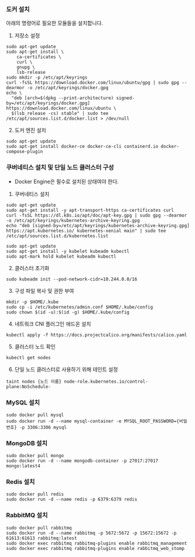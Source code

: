 ### 도커 설치
아래의 명령어로 필요한 모듈들을 설치합니다.

1. 저장소 설정
```shell
sudo apt-get update
sudo apt-get install \
    ca-certificates \
    curl \
    gnupg \
    lsb-release
sudo mkdir -p /etc/apt/keyrings
curl -fsSL https://download.docker.com/linux/ubuntu/gpg | sudo gpg --dearmor -o /etc/apt/keyrings/docker.gpg
echo \
  "deb [arch=$(dpkg --print-architecture) signed-by=/etc/apt/keyrings/docker.gpg] https://download.docker.com/linux/ubuntu \
  $(lsb_release -cs) stable" | sudo tee /etc/apt/sources.list.d/docker.list > /dev/null
```

2. 도커 엔진 설치
```shell
sudo apt-get update
sudo apt-get install docker-ce docker-ce-cli containerd.io docker-compose-plugin
```

### 쿠버네티스 설치 및 단일 노드 클러스터 구성
- Docker Engine은 필수로 설치된 상태여야 한다.

1. 쿠버네티스 설치
```shell
sudo apt-get update
sudo apt-get install -y apt-transport-https ca-certificates curl
curl -fsSL https://dl.k8s.io/apt/doc/apt-key.gpg | sudo gpg --dearmor -o /etc/apt/keyrings/kubernetes-archive-keyring.gpg
echo "deb [signed-by=/etc/apt/keyrings/kubernetes-archive-keyring.gpg] https://apt.kubernetes.io/ kubernetes-xenial main" | sudo tee /etc/apt/sources.list.d/kubernetes.list

sudo apt-get update
sudo apt-get install -y kubelet kubeadm kubectl
sudo apt-mark hold kubelet kubeadm kubectl
```

2. 클러스터 초기화
```shell
sudo kubeadm init --pod-network-cidr=10.244.0.0/16
```

3. 구성 파일 복사 및 권한 부여
```shell
mkdir -p $HOME/.kube
sudo cp -i /etc/kubernetes/admin.conf $HOME/.kube/config
sudo chown $(id -u):$(id -g) $HOME/.kube/config
```

4. 네트워크 CNI 플러그인 애드온 설치
```shell
kubectl apply -f https://docs.projectcalico.org/manifests/calico.yaml
```

5. 클러스터 노드 확인
```shell
kubectl get nodes
```

6. 단일 노드 클러스터로 사용하기 위해 테인트 설정
```shell
taint nodes {노드 이름} node-role.kubernetes.io/control-plane:NoSchedule-
```

### MySQL 설치
```shell
sudo docker pull mysql
sudo docker run -d --name mysql-container -e MYSQL_ROOT_PASSWORD={비밀번호} -p 3306:3306 mysql
```

### MongoDB 설치
```shell
sudo docker pull mongo
sudo docker run -d --name mongodb-container -p 27017:27017 mongo:latest4
```

### Redis 설치
```shell
sudo docker pull redis
sudo docker run -d --name redis -p 6379:6379 redis
```

### RabbitMQ 설치
```shell
sudo docker pull rabbitmq
sudo docker run -d --name rabbitmq -p 5672:5672 -p 15672:15672 -p 61613:61613 rabbitmq:latest
sudo docker exec rabbitmq rabbitmq-plugins enable rabbitmq_management
sudo docker exec rabbitmq rabbitmq-plugins enable rabbitmq_web_stomp
```
